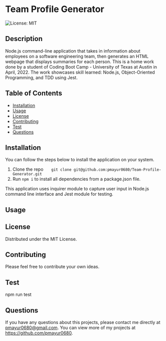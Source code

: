 # Team Profile Generator
  ![License: MIT](https://img.shields.io/badge/License-MIT-yellow.svg)
  ## Description
  Node.js command-line application that takes in information about employees on a software engineering team, then generates an HTML webpage that displays summaries for each person. This is a home work done by a student of Coding Boot Camp - University of Texas at Austin in April, 2022. The work showcases skill learned: Node.js, Object-Oriented Programming, and TDD using Jest.
  ## Table of Contents
  - [Installation](#installation)
  - [Usage](#usage)
  - [License](#license)  
  - [Contributing](#contributing)
  - [Test](#test)  
  - [Questions](#questions)  
  ## Installation
You can follow the steps below to install the application on your system.

1. Clone the repo
`    git clone git@github.com:pmayur0680/Team-Profile-Generator.git
`    
2. Run `npm i` to install all dependencies from a package.json file.

This application uses inquirer module to capture user input in Node.js command line interface and Jest module for testing.
  ## Usage

  ## License
Distributed under the MIT License.
  ## Contributing
  Please feel free to contribute your own ideas.
  ## Test
  npm run test
  ## Questions
If you have any questions about this projects, please contact me directly at pmayur0680@gmail.com. You can view more of my projects at https://github.com/pmayur0680.
